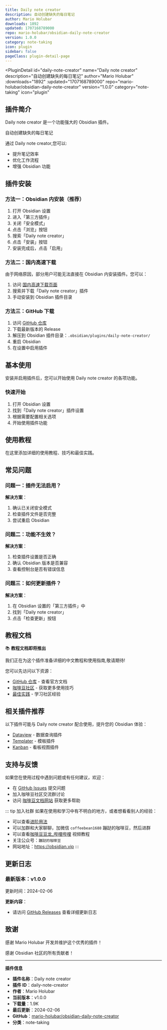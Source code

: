 ```yaml
---
title: Daily note creator
description: 自动创建缺失的每日笔记
author: Mario Holubar
downloads: 1892
updated: 1707168789000
repo: mario-holubar/obsidian-daily-note-creator
version: 1.0.0
category: note-taking
icon: plugin
sidebar: false
pageClass: plugin-detail-page
---
```


<PluginDetail
  id="daily-note-creator"
  name="Daily note creator"
  description="自动创建缺失的每日笔记"
  author="Mario Holubar"
  :downloads="1892"
  :updated="1707168789000"
  repo="mario-holubar/obsidian-daily-note-creator"
  version="1.0.0"
  category="note-taking"
  icon="plugin"
>

<!-- AUTO_GENERATED_START -->
## 插件简介

Daily note creator 是一个功能强大的 Obsidian 插件。

自动创建缺失的每日笔记

通过 Daily note creator,您可以:

- 提升笔记效率
- 优化工作流程
- 增强 Obsidian 功能

<!-- AUTO_GENERATED_END -->

<!-- AUTO_GENERATED_START -->
## 插件安装

### 方法一：Obsidian 内安装（推荐）

1. 打开 Obsidian 设置
2. 进入「第三方插件」
3. 关闭「安全模式」
4. 点击「浏览」按钮
5. 搜索「Daily note creator」
6. 点击「安装」按钮
7. 安装完成后，点击「启用」

### 方法二：国内高速下载

由于网络原因，部分用户可能无法直接在 Obsidian 内安装插件。您可以：

1. 访问 [国内高速下载页面](/zh/documentation/obsidian-plugins-download.html)
2. 搜索并下载「Daily note creator」插件
3. 手动安装到 Obsidian 插件目录

### 方法三：GitHub 下载

1. 访问 [GitHub 仓库](https://github.com/mario-holubar/obsidian-daily-note-creator)
2. 下载最新版本的 Release
3. 解压到 Obsidian 插件目录：`.obsidian/plugins/daily-note-creator/`
4. 重启 Obsidian
5. 在设置中启用插件

## 基本使用

安装并启用插件后，您可以开始使用 Daily note creator 的各项功能。

### 快速开始

1. 打开 Obsidian 设置
2. 找到「Daily note creator」插件设置
3. 根据需要配置相关选项
4. 开始使用插件功能

<!-- AUTO_GENERATED_END -->

<!-- CUSTOM_CONTENT_START:tutorial -->
## 使用教程

在这里添加详细的使用教程、技巧和最佳实践。

<!-- CUSTOM_CONTENT_END:tutorial -->

<!-- SHARED_CONTENT_START -->
## 常见问题

### 问题一：插件无法启用？

**解决方案**：
1. 确认已关闭安全模式
2. 检查插件文件是否完整
3. 尝试重启 Obsidian

### 问题二：功能不生效？

**解决方案**：
1. 检查插件设置是否正确
2. 确认 Obsidian 版本是否兼容
3. 查看控制台是否有错误信息

### 问题三：如何更新插件？

**解决方案**：
1. 在 Obsidian 设置的「第三方插件」中
2. 找到「Daily note creator」
3. 点击「检查更新」按钮

## 教程文档

📚 **教程文档即将推出**

我们正在为这个插件准备详细的中文教程和使用指南,敬请期待!

您可以先访问以下资源：
- [GitHub 仓库](https://github.com/mario-holubar/obsidian-daily-note-creator) - 查看官方文档
- [咖啡豆社区](/zh/bases/) - 获取更多使用技巧
- [最佳实践](/zh/best-practices/) - 学习社区经验

## 相关插件推荐

以下插件可能与 Daily note creator 配合使用，提升您的 Obsidian 体验：

- [Dataview](/zh/plugins/dataview.html) - 数据查询插件
- [Templater](/zh/plugins/templater-obsidian.html) - 模板插件
- [Kanban](/zh/plugins/obsidian-kanban.html) - 看板视图插件

## 支持与反馈

如果您在使用过程中遇到问题或有任何建议，欢迎：

- 在 [GitHub Issues](https://github.com/mario-holubar/obsidian-daily-note-creator/issues) 提交问题
- 加入咖啡豆社区交流群讨论
- 访问 [咖啡豆文档网站](https://obsidian.vip) 获取更多帮助

::: tip 加入社群
如果在使用和学习中有不明白的地方，或者想看看别人的经验：
- 可以查看[进阶用法](/zh/advanced)
- 可以加群和大家聊聊，加微信 `coffeebean1688` 蹦跶的咖啡豆，然后进群
- 可以查看[咖啡豆豆龙_哔哩哔哩](https://space.bilibili.com/618777356) 视频教程
- 关注公众号：`蹦跶的咖啡豆`
- 网站地址：https://obsidian.vip
:::
<!-- SHARED_CONTENT_END -->

<!-- AUTO_GENERATED_START -->
## 更新日志

### 最新版本：v1.0.0

更新时间：2024-02-06

**更新内容**：
- 请访问 [GitHub Releases](https://github.com/mario-holubar/obsidian-daily-note-creator/releases) 查看详细更新日志

## 致谢

感谢 Mario Holubar 开发并维护这个优秀的插件！

感谢 Obsidian 社区的所有贡献者！

---

**插件信息**
- **插件名称**：Daily note creator
- **插件 ID**：daily-note-creator
- **作者**：Mario Holubar
- **当前版本**：v1.0.0
- **下载量**：1.9K
- **最后更新**：2024-02-06
- **GitHub**：[mario-holubar/obsidian-daily-note-creator](https://github.com/mario-holubar/obsidian-daily-note-creator)
- **分类**：note-taking
<!-- AUTO_GENERATED_END -->

</PluginDetail>

